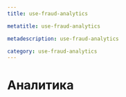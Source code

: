 ```yaml
---
title: use-fraud-analytics

metatitle: use-fraud-analytics

metadescription: use-fraud-analytics

category: use-fraud-analytics
---
```


# Аналитика